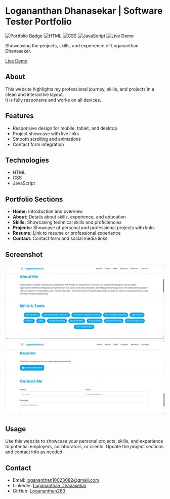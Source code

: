 # Logananthan Dhanasekar | Software Tester Portfolio

![Portfolio Badge](https://img.shields.io/badge/Portfolio-Personal-blue)
![HTML](https://img.shields.io/badge/HTML-E34F26?style=flat&logo=html5&logoColor=white)
![CSS](https://img.shields.io/badge/CSS-1572B6?style=flat&logo=css3&logoColor=white)
![JavaScript](https://img.shields.io/badge/JavaScript-F7DF1E?style=flat&logo=javascript&logoColor=black)
![Live Demo]([https://img.shields.io/badge/Live-Demo-blue](https://logananthan283.github.io/Logananthan-Portfolio))

Showcasing the projects, skills, and experience of Logananthan Dhanasekar.  

[Live Demo](https://logananthan283.github.io/Logananthan-Portfolio)

## About

This website highlights my professional journey, skills, and projects in a clean and interactive layout.  
It is fully responsive and works on all devices.

## Features

- Responsive design for mobile, tablet, and desktop
- Project showcase with live links
- Smooth scrolling and animations
- Contact form integration

## Technologies

- HTML
- CSS
- JavaScript

## Portfolio Sections

- **Home:** Introduction and overview
- **About:** Details about skills, experience, and education
- **Skills:** Showcasing technical skills and proficiencies
- **Projects:** Showcase of personal and professional projects with links
- **Resume:** Link to resume or professional experience
- **Contact:** Contact form and social media links


## Screenshot

![Portfolio Screenshot 1](./images/portfolio1.png)
![Portfolio Screenshot 2](./images/portfolio2.png)


## Usage

Use this website to showcase your personal projects, skills, and experience to potential employers, collaborators, or clients. Update the project sections and contact info as needed.

## Contact

- Email: logananthan10023082@gmail.com  
- LinkedIn: [Logananthan Dhanasekar](https://www.linkedin.com/in/logananthan-d-100230826374305335)
- GitHub: [Logananthan283](https://github.com/Logananthan283)
